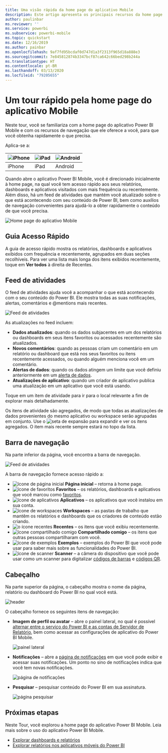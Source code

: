 ```yaml
---
title: Uma visão rápida da home page do aplicativo Mobile
description: Este artigo apresenta os principais recursos da home page do aplicativo Mobile.
author: paulinbar
ms.reviewer: ''
ms.service: powerbi
ms.subservice: powerbi-mobile
ms.topic: quickstart
ms.date: 12/16/2019
ms.author: painbar
ms.openlocfilehash: 9af7fd95bcdaf0d747d1a3f2313f965d18a888e3
ms.sourcegitcommit: 7e845812874b3347bcf87ca642c66bed298b244a
ms.translationtype: HT
ms.contentlocale: pt-BR
ms.lasthandoff: 03/13/2020
ms.locfileid: "79205655"
---
```

# <a name="a-quick-tour-of-the-mobile-app-home-page"></a>Um tour rápido pela home page do aplicativo Mobile
Neste tour, você se familiariza com a home page do aplicativo Power BI Mobile e com os recursos de navegação que ele oferece a você, para que você obtenha rapidamente o que precisa.

Aplica-se a:

| ![iPhone](./media/mobile-apps-quickstart-view-dashboard-report/iphone-logo-30-px.png) | ![iPad](./media/mobile-apps-quickstart-view-dashboard-report/ipad-logo-30-px.png) | ![Android](./media/mobile-apps-quickstart-view-dashboard-report/android-logo-30-px.png) |
|:--- |:--- |:--- |
| iPhone | iPad | Android | 

Quando abre o aplicativo Power BI Mobile, você é direcionado inicialmente à home page, na qual você tem acesso rápido aos seus relatórios, dashboards e aplicativos visitados com mais frequência ou recentemente. Além disso, há um feed de atividades que mantém você atualizado sobre o que está acontecendo com seu conteúdo de Power BI, bem como auxílios de navegação convenientes para ajudá-lo a obter rapidamente o conteúdo de que você precisa.

![Home page do aplicativo Mobile](./media/mobile-apps-home-page/powerbi-mobile-app-home.png)
 
## <a name="quick-access-tab"></a>Guia Acesso Rápido

A guia de acesso rápido mostra os relatórios, dashboards e aplicativos exibidos com frequência e recentemente, agrupados em duas seções recolhíveis. Para ver uma lista mais longa dos itens exibidos recentemente, toque em **Ver todos** à direita de Recentes. 

## <a name="activity-feed"></a>Feed de atividades

O feed de atividades ajuda você a acompanhar o que está acontecendo com o seu conteúdo do Power BI. Ele mostra todas as suas notificações, alertas, comentários e @mentions mais recentes.

![Feed de atividades](./media/mobile-apps-home-page/powerbi-mobile-app-activity.png)

As atualizações no feed incluem:
* **Dados atualizados**: quando os dados subjacentes em um dos relatórios ou dashboards em seus itens favoritos ou acessados recentemente são atualizados.
* **Novos comentários**: quando as pessoas criam um comentário em um relatório ou dashboard que está nos seus favoritos ou itens recentemente acessados, ou quando alguém menciona você em um comentário.
* **Alertas de dados**: quando os dados atingem um limite que você definiu anteriormente em um [alerta de dados](../../mobile-set-data-alerts-in-the-mobile-apps.md).
* **Atualizações de aplicativo**: quando um criador de aplicativo publica uma atualização em um aplicativo que você está usando.

 Toque em um item de atividade para ir para o local relevante a fim de explorar mais detalhadamente.

Os itens de atividade são agregados, de modo que todas as atualizações de dados provenientes do mesmo aplicativo ou workspace serão agrupadas em conjunto. Use o ![seta de expansão](./media/mobile-apps-home-page/powerbi-mobile-app-expand-arrow.png) para expandir e ver os itens agregados. O item mais recente sempre estará no topo da lista.

## <a name="navigation-bar"></a>Barra de navegação

Na parte inferior da página, você encontra a barra de navegação.

![Feed de atividades](./media/mobile-apps-home-page/powerbi-mobile-app-navbar.png)

A barra de navegação fornece acesso rápido a:

* ![ícone de página inicial](./media/mobile-apps-home-page/powerbi-mobile-app-home-icon.png) **Página inicial** – retorna à home page.
* ![ícone de favoritos](./media/mobile-apps-home-page/powerbi-mobile-app-favorites-icon.png) **Favoritos** – os relatórios, dashboards e aplicativos que você marcou como [favoritos](../../mobile-apps-favorites.md).
* ![ícone de aplicativos](./media/mobile-apps-home-page/powerbi-mobile-app-apps-icon.png) **Aplicativos** – os aplicativos que você instalou em sua conta.
* ![ícone de workspaces](./media/mobile-apps-home-page/powerbi-mobile-app-workspaces-icon.png) **Workspaces** – as pastas de trabalho que mantêm os relatórios e dashboards que os criadores de conteúdo estão criando.
* ![o ícone recentes](./media/mobile-apps-home-page/powerbi-mobile-app-recents-icon.png) **Recentes** – os itens que você exibiu recentemente.
* ![ícone compartilhado comigo](./media/mobile-apps-home-page/powerbi-mobile-app-shared-with-me-icon.png) **Compartilhado comigo** – os itens que outras pessoas compartilharam com você.
* ![ícone de exemplos](./media/mobile-apps-home-page/powerbi-mobile-app-samples-icon.png) **Exemplos** – exemplos do Power BI que você pode usar para saber mais sobre as funcionalidades do Power BI.
* ![ícone de scanner](./media/mobile-apps-home-page/powerbi-mobile-app-scanner-icon.png) **Scanner** – a câmera do dispositivo que você pode usar como um scanner para digitalizar [códigos de barras](../../mobile-apps-scan-barcode-iphone.md) e [códigos QR](../../mobile-apps-qr-code.md).

## <a name="header"></a>Cabeçalho

Na parte superior da página, o cabeçalho mostra o nome da página, relatório ou dashboard do Power BI no qual você está.

![header](./media/mobile-apps-home-page/powerbi-mobile-app-header.png)

O cabeçalho fornece os seguintes itens de navegação:
* **Imagem de perfil ou avatar** – abre o painel lateral, no qual é possível [alternar entre o serviço do Power BI e as contas de Servidor de Relatório](../../mobile-app-ssrs-kpis-mobile-on-premises-reports.md), bem como acessar as configurações de aplicativo do Power BI Mobile.

    ![painel lateral](./media/mobile-apps-home-page/powerbi-mobile-app-side-panel.png)

* **Notificações** – abre a [página de notificações](../../mobile-apps-notification-center.md) em que você pode exibir e acessar suas notificações. Um ponto no sino de notificações indica que você tem novas notificações.

    ![página de notificações](./media/mobile-apps-home-page/powerbi-mobile-app-notifications-page.png)

* **Pesquisar** – pesquisar conteúdo do Power BI em sua assinatura.

    ![página pesquisar](./media/mobile-apps-home-page/powerbi-mobile-app-search-page.png)

## <a name="next-steps"></a>Próximas etapas
Neste Tour, você explorou a home page do aplicativo Power BI Mobile. Leia mais sobre o uso do aplicativo Power BI Mobile. 
* [Explorar dashboards e relatórios](../../mobile-apps-quickstart-view-dashboard-report.md)
* [Explorar relatórios nos aplicativos móveis do Power BI](../../mobile-reports-in-the-mobile-apps.md)
